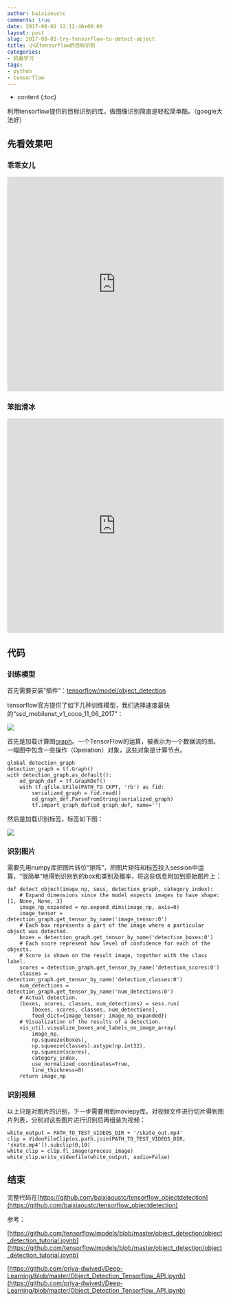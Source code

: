 ```yaml
---
author: baixiaoustc
comments: true
date: 2017-08-01 12:12:46+00:00
layout: post
slug: 2017-08-01-try-tensorflow-to-detect-object
title: 小试tensorflow的目标识别
categories:
- 机器学习
tags:
- python 
- tensorflow
---
```




* content 
{:toc}



利用tensorflow提供的目标识别的库，做图像识别简直是轻松简单酷。（google大法好）

## 先看效果吧

### 乖乖女儿


<iframe height="498" width="100%" src="http://player.youku.com/embed/XMjkzNzUzMjc0OA==" frameborder="0"> </iframe>

### 笨拙滑冰

<iframe height="498" width="100%" src="http://player.youku.com/embed/XMjkzNzUzNjExMg==" frameborder="0"> </iframe>

## 代码

### 训练模型

首先需要安装“插件”：[tensorflow/model/object_detection](https://github.com/tensorflow/models/blob/master/object_detection/g3doc/installation.md)

tensorflow官方提供了如下几种训练模型，我们选择速度最快的“ssd_mobilenet_v1_coco_11_06_2017”：

![](https://baixiao-1309470472.cos.ap-chengdu.myqcloud.com/image/Jietu20170801-185303@2x.jpg)

首先是加载计算图[graph](https://www.tensorflow.org/api_docs/python/tf/Graph)。一个TensorFlow的运算，被表示为一个数据流的图。一幅图中包含一些操作（Operation）对象，这些对象是计算节点。

    global detection_graph
    detection_graph = tf.Graph()
    with detection_graph.as_default():
        od_graph_def = tf.GraphDef()
        with tf.gfile.GFile(PATH_TO_CKPT, 'rb') as fid:
            serialized_graph = fid.read()
            od_graph_def.ParseFromString(serialized_graph)
            tf.import_graph_def(od_graph_def, name='')
            
然后是加载识别标签，标签如下图：

![](https://baixiao-1309470472.cos.ap-chengdu.myqcloud.com/image/Jietu20170801-193009@2x.jpg)

### 识别图片

需要先用numpy库把图片转位“矩阵”，把图片矩阵和标签投入session中运算，“很简单”地得到识别到的box和类别及概率，将这些信息附加到原始图片上：

	def detect_object(image_np, sess, detection_graph, category_index):
	    # Expand dimensions since the model expects images to have shape: [1, None, None, 3]
	    image_np_expanded = np.expand_dims(image_np, axis=0)
	    image_tensor = detection_graph.get_tensor_by_name('image_tensor:0')
	    # Each box represents a part of the image where a particular object was detected.
	    boxes = detection_graph.get_tensor_by_name('detection_boxes:0')
	    # Each score represent how level of confidence for each of the objects.
	    # Score is shown on the result image, together with the class label.
	    scores = detection_graph.get_tensor_by_name('detection_scores:0')
	    classes = detection_graph.get_tensor_by_name('detection_classes:0')
	    num_detections = detection_graph.get_tensor_by_name('num_detections:0')
	    # Actual detection.
	    (boxes, scores, classes, num_detections) = sess.run(
	        [boxes, scores, classes, num_detections],
	        feed_dict={image_tensor: image_np_expanded})
	    # Visualization of the results of a detection.
	    vis_util.visualize_boxes_and_labels_on_image_array(
	        image_np,
	        np.squeeze(boxes),
	        np.squeeze(classes).astype(np.int32),
	        np.squeeze(scores),
	        category_index,
	        use_normalized_coordinates=True,
	        line_thickness=8)    
	    return image_np

### 识别视频

以上只是对图片的识别，下一步需要用到moviepy库。对视频文件进行切片得到图片列表，分别对这些图片进行识别后再组装为视频：

    white_output = PATH_TO_TEST_VIDEOS_DIR + '/skate_out.mp4'
    clip = VideoFileClip(os.path.join(PATH_TO_TEST_VIDEOS_DIR, 'skate.mp4')).subclip(0,10)
    white_clip = clip.fl_image(process_image)
    white_clip.write_videofile(white_output, audio=False)


## 结束

完整代码在[https://github.com/baixiaoustc/tensorflow_objectdetection](https://github.com/baixiaoustc/tensorflow_objectdetection)

参考：

[https://github.com/tensorflow/models/blob/master/object_detection/object_detection_tutorial.ipynb](https://github.com/tensorflow/models/blob/master/object_detection/object_detection_tutorial.ipynb)

[https://github.com/priya-dwivedi/Deep-Learning/blob/master/Object_Detection_Tensorflow_API.ipynb](https://github.com/priya-dwivedi/Deep-Learning/blob/master/Object_Detection_Tensorflow_API.ipynb)
